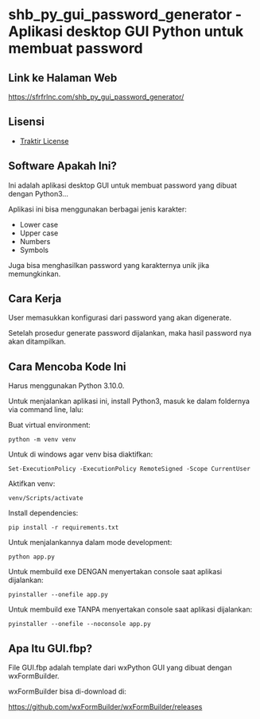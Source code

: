 # shb_py_gui_password_generator - Aplikasi desktop GUI Python untuk membuat password

## Link ke Halaman Web

https://sfrfrlnc.com/shb_py_gui_password_generator/

## Lisensi

- [Traktir License](https://sfrfrlnc.com/traktir-license/)

## Software Apakah Ini?

Ini adalah aplikasi desktop GUI untuk membuat password yang dibuat dengan Python3...

Aplikasi ini bisa menggunakan berbagai jenis karakter:

-   Lower case
-   Upper case
-   Numbers
-   Symbols

Juga bisa menghasilkan password yang karakternya unik jika memungkinkan.

## Cara Kerja

User memasukkan konfigurasi dari password yang akan digenerate.

Setelah prosedur generate password dijalankan, maka hasil password nya akan ditampilkan.

## Cara Mencoba Kode Ini

Harus menggunakan Python 3.10.0.

Untuk menjalankan aplikasi ini, install Python3, masuk ke dalam foldernya via command line, lalu:

Buat virtual environment:

```
python -m venv venv
```

Untuk di windows agar venv bisa diaktifkan:

```
Set-ExecutionPolicy -ExecutionPolicy RemoteSigned -Scope CurrentUser
```

Aktifkan venv:

```
venv/Scripts/activate
```

Install dependencies:

```
pip install -r requirements.txt
```

Untuk menjalankannya dalam mode development:

```
python app.py
```

Untuk membuild exe DENGAN menyertakan console saat aplikasi dijalankan:

```
pyinstaller --onefile app.py
```

Untuk membuild exe TANPA menyertakan console saat aplikasi dijalankan:

```
pyinstaller --onefile --noconsole app.py
```

## Apa Itu GUI.fbp?

File GUI.fbp adalah template dari wxPython GUI yang dibuat dengan wxFormBuilder.

wxFormBuilder bisa di-download di:

https://github.com/wxFormBuilder/wxFormBuilder/releases
